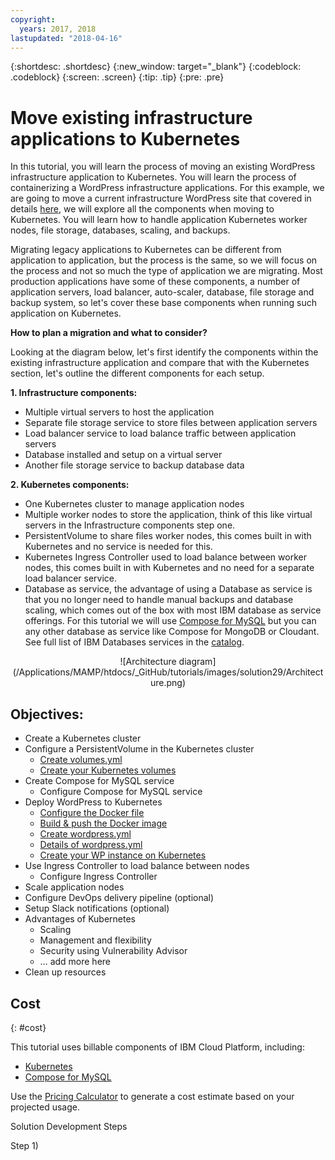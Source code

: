 ```yaml
---
copyright:
  years: 2017, 2018
lastupdated: "2018-04-16"
---
```


{:shortdesc: .shortdesc}
{:new_window: target="_blank"}
{:codeblock: .codeblock}
{:screen: .screen}
{:tip: .tip}
{:pre: .pre}

# Move existing infrastructure applications to Kubernetes

In this tutorial, you will learn the process of moving an existing WordPress infrastructure application to Kubernetes. You will learn the process of containerizing a WordPress infrastructure applications. For this example, we are going to move a current infrastructure WordPress site that covered in details [here](highly-available-and-scalable-web-application.html), we will explore all the components when moving to Kubernetes. You will learn how to handle application Kubernetes worker nodes, file storage, databases, scaling, and backups. 

Migrating legacy applications to Kubernetes can be different from application to application, but the process is the same, so we will focus on the process and not so much the type of application we are migrating. Most production applications have some of these components, a number of application servers, load balancer, auto-scaler, database, file storage and backup system, so let's cover these base components when running such application on Kubernetes.

**How to plan a migration and what to consider?**

Looking at the diagram below, let's first identify the components within the existing infrastructure application and compare that with the Kubernetes section, let's outline the different components for each setup. 

**1. Infrastructure components:** 

- Multiple virtual servers to host the application
- Separate file storage service to store files between application servers
- Load balancer service to load balance traffic between application servers 
- Database installed and setup on a virtual server  
- Another file storage service to backup database data

**2. Kubernetes components:** 

- One Kubernetes cluster to manage application nodes 
- Multiple worker nodes to store the application, think of this like virtual servers in the Infrastructure components step one.
- PersistentVolume to share files worker nodes, this comes built in with Kubernetes and no service is needed for this.
- Kubernetes Ingress Controller used to load balance between worker nodes, this comes built in with Kubernetes and no need for a separate load balancer service.
- Database as service, the advantage of using a Database as service is that you no longer need to handle manual backups and database scaling, which comes out of the box with most IBM database as service offerings. For this tutorial we will use [Compose for MySQL](https://console.bluemix.net/catalog/services/compose-for-mysql) but you can any other database as service like Compose for MongoDB or Cloudant. See full list of IBM Databases services in the [catalog](https://console.bluemix.net/catalog/?category=data). 

<p style="text-align: center;">
![Architecture diagram](/Applications/MAMP/htdocs/_GitHub/tutorials/images/solution29/Architecture.png)
</p>

## Objectives:

- Create a Kubernetes cluster 
- Configure a PersistentVolume in the Kubernetes cluster
  - [Create volumes.yml]()
  - [Create your Kubernetes volumes]()
- Create Compose for MySQL service 
  - Configure Compose for MySQL service 
- Deploy WordPress to Kubernetes
  - [Configure the Docker file]()
  - [Build & push the Docker image]()
  - [Create wordpress.yml]()
  - [Details of wordpress.yml]()
  - [Create your WP instance on Kubernetes]()
- Use Ingress Controller to load balance between nodes 
  - Configure Ingress Controller 
- Scale application nodes 
- Configure DevOps delivery pipeline (optional)
- Setup Slack notifications (optional)
- Advantages of Kubernetes
  - Scaling 
  - Management and flexibility 
  - Security using Vulnerability Advisor 
  - … add more here
- Clean up resources

## Cost

{: #cost}

This tutorial uses billable components of IBM Cloud Platform, including: 

- [Kubernetes](https://console.bluemix.net/containers-kubernetes/catalog/cluster/create)
- [Compose for MySQL](https://console.bluemix.net/catalog/services/compose-for-mysql)

Use the [Pricing Calculator](https://console.bluemix.net/pricing/) to generate a cost estimate based on your projected usage.  



Solution Development Steps 

Step 1) 



